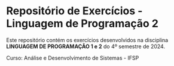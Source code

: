 # Repositório de Exercícios - Linguagem de Programação 2

Este repositório contém os exercícios desenvolvidos na disciplina **LINGUAGEM DE PROGRAMAÇÃO 1 e 2** do 4º semestre de 2024.


Curso: Análise e Desenvolvimento de Sistemas - IFSP
 
